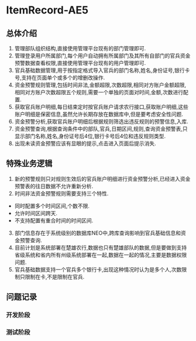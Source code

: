 # ItemRecord-AE5
## 总体介绍
1. 管理部队组织结构,直接使用管理平台现有的部门管理即可.
2. 管理登录用户所属部门,每个用户自动拥有所属部门及其所有自部门的官兵资金预警数据查看权限,直接使用管理平台现有的用户管理即可.
3. 官兵基础数据管理,用于按指定格式导入官兵的部门名称,姓名,身份证号,银行卡号,支持在页面单个或多个的增删改操作.
4. 资金预警规则管理,包括时间非法,金额超限,次数超限,相同对方账户金额超限,相同对方账户次数超限五个规则,需要一个单独的页面对时间,金额,次数进行配置.
5. 获取官兵账户明细,每日结束定时按官兵账户请求农行接口,获取账户明细,这些账户明细是保密信息,虽然允许长期存放在数据库中,但是要考虑安全性问题.
6. 资金预警分析,获取官兵账户明细后根据规则筛选出违反规则的预警信息,入库.
7. 资金预警查询,根据查询条件中的部队,官兵,日期区间,规则,查询资金预警表,只显示部门名称,姓名,身份证号后4位,银行卡号后4位和违反规则类型.
8. 出现未读资金预警应该有显眼的提示,点击进入页面后提示消失.

## 特殊业务逻辑
1. 新的预警规则只对规则生效后的官兵账户明细进行资金预警分析,已经进入资金预警表的往日数据不允许重新分析.
2. 时间非法资金预警规则需要支持三个特性.
  - 同时配置多个时间区间,个数不限.
  - 允许时间区间跨天.
  - 不支持配置有重合时间的时间区间.
3. 部门信息存在于系统级别的数据库NEO中,跨库查询影响到官兵基础信息和资金预警查询.
4. 目前计划是系统部署在楚雄农行,数据也只有楚雄部队的数据,但是要做到支持省级系统和省内所有州级系统部署在一起,数据在一起的情况,主要是数据权限问题.
5. 官兵基础数据支持一个官兵多个银行卡,出现这种情况时认为是多个人,次数限制只限制在卡,不是限制在官兵.

## 问题记录
### 开发阶段

### 测试阶段
